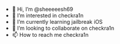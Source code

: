 - 👋 Hi, I’m @sheeeeesh69
- 👀 I’m interested in checkra1n 
- 🌱 I’m currently learning jailbreak iOS 
- 💞️ I’m looking to collaborate on checkra1n
- 📫 How to reach me checkra1n

<!---
sheeeeesh69/sheeeeesh69 is a ✨ special ✨ repository because its `README.md` (this file) appears on your GitHub profile.
You can click the Preview link to take a look at your changes.
--->
